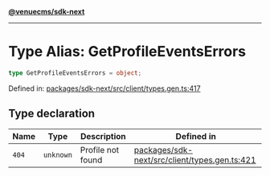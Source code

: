 [**@venuecms/sdk-next**](../Index.md)

***

# Type Alias: GetProfileEventsErrors

```ts
type GetProfileEventsErrors = object;
```

Defined in: [packages/sdk-next/src/client/types.gen.ts:417](https://github.com/venuecms/sdk/blob/93f6bf3ae5c71ab7e4dd72baca4ddff927ddbc9f/packages/sdk-next/src/client/types.gen.ts#L417)

## Type declaration

| Name | Type | Description | Defined in |
| ------ | ------ | ------ | ------ |
| <a id="404"></a> `404` | `unknown` | Profile not found | [packages/sdk-next/src/client/types.gen.ts:421](https://github.com/venuecms/sdk/blob/93f6bf3ae5c71ab7e4dd72baca4ddff927ddbc9f/packages/sdk-next/src/client/types.gen.ts#L421) |
